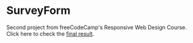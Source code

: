 # SurveyForm

Second project from freeCodeCamp's Responsive Web Design Course.<br>
Click here to check the <a href="https://manuelandrade1.github.io/SurveyForm/surveyform.html" target="_blank">final result</a>.
